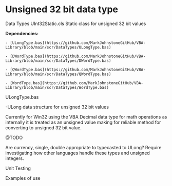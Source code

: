 # Unsigned 32 bit data type

Data Types
UInt32Static.cls Static class for unsigned 32 bit values

  **Dependencies:**
  
    - [ULongType.bas](https://github.com/MarkJohnstoneGitHub/VBA-Library/blob/main/scr/DataTypes/ULongType.bas)
    
    - [DWordType.bas](https://github.com/MarkJohnstoneGitHub/VBA-Library/blob/main/scr/DataTypes/DWordType.bas)
    
    - [QWordType.bas](https://github.com/MarkJohnstoneGitHub/VBA-Library/blob/main/scr/DataTypes/QWordType.bas) 
    
    - [WordType.bas](https://github.com/MarkJohnstoneGitHub/VBA-Library/blob/main/scr/DataTypes/WordType.bas)      
   
      
ULongType.bas

-ULong data structure for unsigned 32 bit values	

Currently for Win32 using the VBA Decimal data type for math operations as internally it is treated as an unsigned value making for reliable method for converting to unsigned 32 bit value.

@TODO

Are currency, single, double appropriate to typecasted to ULong?  Require investigating how other languages handle these types and unsigned integers.

Unit Testing

Examples of use

